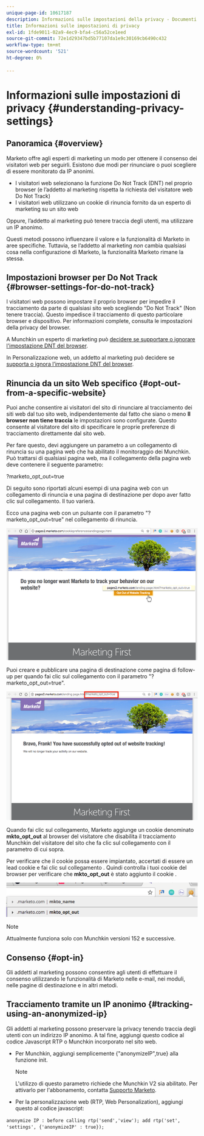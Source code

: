 ```yaml
---
unique-page-id: 10617187
description: Informazioni sulle impostazioni della privacy - Documenti Marketo - Documentazione del prodotto
title: Informazioni sulle impostazioni di privacy
exl-id: 1fde9011-02a9-4ec9-bfa4-c56a52ce1eed
source-git-commit: 72e1d29347bd5b77107da1e9c30169cb6490c432
workflow-type: tm+mt
source-wordcount: '521'
ht-degree: 0%

---
```


# Informazioni sulle impostazioni di privacy {#understanding-privacy-settings}

## Panoramica {#overview}

Marketo offre agli esperti di marketing un modo per ottenere il consenso dei visitatori web per seguirli. Esistono due modi per rinunciare o puoi scegliere di essere monitorato da IP anonimi.

* I visitatori web selezionano la funzione Do Not Track (DNT) nel proprio browser (e l’addetto al marketing rispetta la richiesta del visitatore web Do Not Track)
* I visitatori web utilizzano un cookie di rinuncia fornito da un esperto di marketing su un sito web

Oppure, l’addetto al marketing può tenere traccia degli utenti, ma utilizzare un IP anonimo.

Questi metodi possono influenzare il valore e la funzionalità di Marketo in aree specifiche. Tuttavia, se l’addetto al marketing *non* cambia qualsiasi cosa nella configurazione di Marketo, la funzionalità Marketo rimane la stessa.

## Impostazioni browser per Do Not Track {#browser-settings-for-do-not-track}

I visitatori web possono impostare il proprio browser per impedire il tracciamento da parte di qualsiasi sito web scegliendo &quot;Do Not Track&quot; (Non tenere traccia). Questo impedisce il tracciamento di questo particolare browser e dispositivo. Per informazioni complete, consulta le impostazioni della privacy del browser.

A Munchkin un esperto di marketing può [decidere se supportare o ignorare l&#39;impostazione DNT del browser](/help/marketo/product-docs/administration/settings/edit-do-not-track-browser-support-settings.md).

In Personalizzazione web, un addetto al marketing può decidere se [supporta o ignora l’impostazione DNT del browser](/help/marketo/product-docs/web-personalization/getting-started/setting-web-personalization-to-do-not-track.md).

## Rinuncia da un sito Web specifico {#opt-out-from-a-specific-website}

Puoi anche consentire ai visitatori del sito di rinunciare al tracciamento dei siti web dal tuo sito web, indipendentemente dal fatto che siano o meno **Il browser non tiene traccia** le impostazioni sono configurate. Questo consente al visitatore del sito di specificare le proprie preferenze di tracciamento direttamente dal sito web.

Per fare questo, devi aggiungere un parametro a un collegamento di rinuncia su una pagina web che ha abilitato il monitoraggio dei Munchkin. Può trattarsi di qualsiasi pagina web, ma il collegamento della pagina web deve contenere il seguente parametro:

?marketo_opt_out=true

Di seguito sono riportati alcuni esempi di una pagina web con un collegamento di rinuncia e una pagina di destinazione per dopo aver fatto clic sul collegamento. Il tuo varierà.

Ecco una pagina web con un pulsante con il parametro &quot;?marketo_opt_out=true&quot; nel collegamento di rinuncia.

![](assets/opt-out-1.png)

Puoi creare e pubblicare una pagina di destinazione come pagina di follow-up per quando fai clic sul collegamento con il parametro &quot;?marketo_opt_out=true&quot;.

![](assets/opt-out-2.png)

Quando fai clic sul collegamento, Marketo aggiunge un cookie denominato **mkto_opt_out** al browser del visitatore che disabilita il tracciamento Munchkin del visitatore del sito che fa clic sul collegamento con il parametro di cui sopra.

Per verificare che il cookie possa essere impiantato, accertati di essere un lead cookie e fai clic sul collegamento . Quindi controlla i tuoi cookie del browser per verificare che **mkto_opt_out** è stato aggiunto il cookie .

![](assets/opt-out-3.png)

>[!NOTE]
>
>Attualmente funziona solo con Munchkin versioni 152 e successive.

## Consenso {#opt-in}

Gli addetti al marketing possono consentire agli utenti di effettuare il consenso utilizzando le funzionalità di Marketo nelle e-mail, nei moduli, nelle pagine di destinazione e in altri metodi.

## Tracciamento tramite un IP anonimo {#tracking-using-an-anonymized-ip}

Gli addetti al marketing possono preservare la privacy tenendo traccia degli utenti con un indirizzo IP anonimo. A tal fine, aggiungi questo codice al codice Javascript RTP o Munchkin incorporato nel sito web.

* Per Munchkin, aggiungi semplicemente {&quot;anonymizeIP&quot;,true} alla funzione init.

   >[!NOTE]
   >
   >L&#39;utilizzo di questo parametro richiede che Munchkin V2 sia abilitato. Per attivarlo per l&#39;abbonamento, contatta [Supporto Marketo](https://nation.marketo.com/community/support_solutions).

* Per la personalizzazione web (RTP, Web Personalization), aggiungi questo al codice javascript:

`anonymize IP : before calling rtp('send','view'); add rtp('set', 'settings', {'anonymizeIP' : true});`
